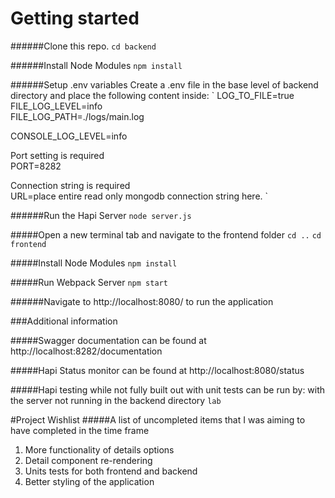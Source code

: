 # Getting started
######Clone this repo.
`cd backend`

######Install Node Modules
`npm install`

######Setup .env variables
Create a .env file in the base level of backend directory and place the following content inside:
`
LOG_TO_FILE=true<br>
FILE_LOG_LEVEL=info<br>
FILE_LOG_PATH=./logs/main.log

CONSOLE_LOG_LEVEL=info

Port setting is required<br>
PORT=8282

Connection string is required<br>
URL=place entire read only mongodb connection string here.
`

######Run the Hapi Server
`node server.js`

#####Open a new terminal tab and navigate to the frontend folder
`cd ..`
`cd frontend`

#####Install Node Modules
`npm install`

#####Run Webpack Server
`npm start`

######Navigate to http://localhost:8080/ to run the application

###Additional information

#####Swagger documentation can be found at http://localhost:8282/documentation

#####Hapi Status monitor can be found at http://localhost:8080/status

#####Hapi testing while not fully built out with unit tests can be run by:
with the server not running in the backend directory
`lab`

#Project Wishlist
#####A list of uncompleted items that I was aiming to have completed in the time frame
1. More functionality of details options
2. Detail component re-rendering
3. Units tests for both frontend and backend
4. Better styling of the application
